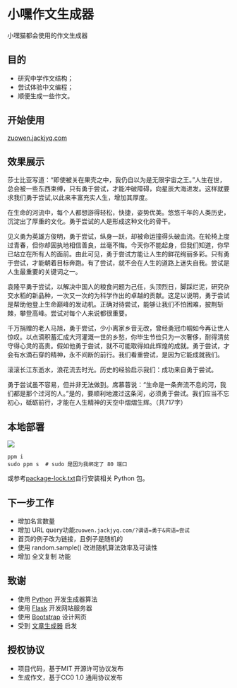 # 小嘿作文生成器

小嘿猫都会使用的作文生成器

## 目的

- 研究中学作文结构；
- 尝试体验中文编程；
- 顺便生成一些作文。

## 开始使用

[zuowen.jackjyq.com](http://zuowen.jackjyq.com/)

## 效果展示

>> 

莎士比亚写道：“即使被关在果壳之中，我仍自以为是无限宇宙之王。”人生在世，总会被一些东西束缚，只有勇于尝试，才能冲破障碍，向星辰大海进发。这样就要求我们勇于尝试,以此来丰富充实人生，增加其厚度。

在生命的河流中，每个人都想游得轻松，快捷，姿势优美。悠悠千年的人类历史，沉淀出了厚重的文化。勇于尝试的人是形成这种文化的骨干。

见义勇为英雄方俊明，勇于尝试，纵身一跃，却被命运撞得头破血流。在轮椅上度过青春，但你却固执地相信善良，丝毫不悔。今天你不能起身，但我们知道，你早已站立在所有人的面前。由此可见，勇于尝试方能让人生的鲜花绚丽多彩。只有勇于尝试，才能朝着目标奔跑。有了尝试，就不会在人生的道路上迷失自我。尝试是人生最重要的关键词之一。

袁隆平勇于尝试，以解决中国人的粮食问题为己任，头顶烈日，脚踩烂泥，研究杂交水稻的新品种，一次又一次的为科学作出的卓越的贡献。这足以说明，勇于尝试是帮助他登上生命巅峰的发动机。正确对待尝试，能够让我们不怕困难，披荆斩棘，攀登高峰。尝试对每个人来说都很重要。

千万捐赠的老人马旭，勇于尝试，少小离家乡音无改，曾经勇冠巾帼如今再让世人惊叹。以点滴积蓄汇成大河灌溉一世的乡愁，你毕生节俭只为一次奢侈，耐得清贫守得心灵的高贵。假如他勇于尝试，就不可能取得如此辉煌的成就。勇于尝试，才会有水滴石穿的精神，永不间断的前行。我们看重尝试，是因为它能成就我们。

滚滚长江东逝水，浪花流去时光。历史的经验启示我们：成功来自勇于尝试。

勇于尝试虽不容易，但并非无法做到。席慕蓉说：“生命是一条奔流不息的河，我们都是那个过河的人。”是的，要顺利地渡过这条河，必须勇于尝试。我们应当不忘初心，砥砺前行，才能在人生精神的天空中熠熠生辉。（共717字）

## 本地部署

[![](https://img.shields.io/badge/managed%20by-ppm-red)](http://ppm.jackjyq.com/)

```
ppm i
sudo ppm s  # sudo 是因为我绑定了 80 端口
```

或参考[package-lock.txt](./package-lock.txt)自行安装相关 Python 包。

## 下一步工作

- 增加名言数量
- 增加 URL query功能`zuowen.jackjyq.com/?谓语=勇于&宾语=尝试`
- 首页的例子改为链接，且例子是随机的
- 使用 random.sample() 改进随机算法效率及可读性
- 增加 全文复制 功能

## 致谢

- 使用 [Python](https://www.python.org/) 开发生成器算法
- 使用 [Flask](https://flask.palletsprojects.com/en/1.1.x/) 开发网站服务器
- 使用 [Bootstrap](https://getbootstrap.com/) 设计网页
- 受到 [文章生成器](https://github.com/suulnnka/BullshitGenerator) 启发

## 授权协议

- 项目代码，基于MIT 开源许可协议发布
- 生成作文，基于CC0 1.0 通用协议发布
